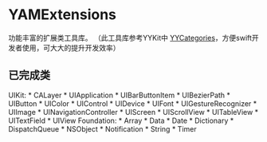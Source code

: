 # YAMExtensions

功能丰富的扩展类工具库。
（此工具库参考YYKit中 [YYCategories](https://github.com/ibireme/YYCategories)，方便swift开发者使用，可大大的提升开发效率）

## 已完成类
UIKit: 
    * CALayer
    * UIApplication
    * UIBarButtonItem
    * UIBezierPath
    * UIButton
    * UIColor
    * UIControl
    * UIDevice
    * UIFont
    * UIGestureRecognizer
    * UIImage
    * UINavigationController
    * UIScreen
    * UIScrollView
    * UITableView
    * UITextField
    * UIView
Foundation: 
    * Array
    * Data
    * Date
    * Dictionary
    * DispatchQueue
    * NSObject
    * Notification
    * String
    * Timer
    




